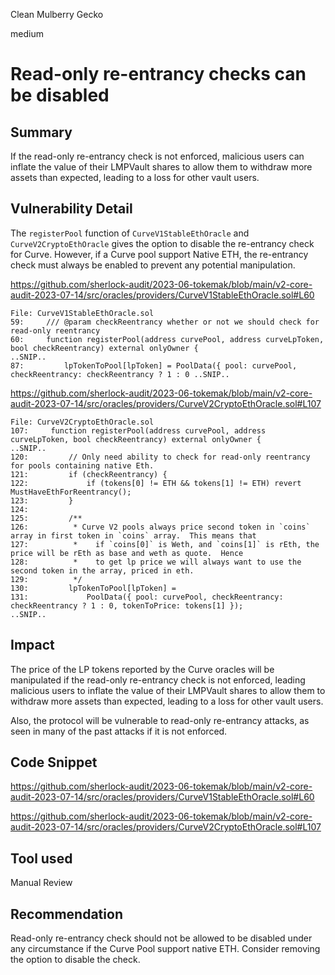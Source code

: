 Clean Mulberry Gecko

medium

# Read-only re-entrancy checks can be disabled
## Summary

If the read-only re-entrancy check is not enforced, malicious users can inflate the value of their LMPVault shares to allow them to withdraw more assets than expected, leading to a loss for other vault users.

## Vulnerability Detail

The `registerPool` function of `CurveV1StableEthOracle` and `CurveV2CryptoEthOracle` gives the option to disable the re-entrancy check for Curve. However, if a Curve pool support Native ETH, the re-entrancy check must always be enabled to prevent any potential manipulation. 

https://github.com/sherlock-audit/2023-06-tokemak/blob/main/v2-core-audit-2023-07-14/src/oracles/providers/CurveV1StableEthOracle.sol#L60

```solidity
File: CurveV1StableEthOracle.sol
59:     /// @param checkReentrancy whether or not we should check for read-only reentrancy
60:     function registerPool(address curvePool, address curveLpToken, bool checkReentrancy) external onlyOwner {
..SNIP..
87:         lpTokenToPool[lpToken] = PoolData({ pool: curvePool, checkReentrancy: checkReentrancy ? 1 : 0 ..SNIP..
```

https://github.com/sherlock-audit/2023-06-tokemak/blob/main/v2-core-audit-2023-07-14/src/oracles/providers/CurveV2CryptoEthOracle.sol#L107

```solidity
File: CurveV2CryptoEthOracle.sol
107:     function registerPool(address curvePool, address curveLpToken, bool checkReentrancy) external onlyOwner {
..SNIP..
120:         // Only need ability to check for read-only reentrancy for pools containing native Eth.
121:         if (checkReentrancy) {
122:             if (tokens[0] != ETH && tokens[1] != ETH) revert MustHaveEthForReentrancy();
123:         }
124: 
125:         /**
126:          * Curve V2 pools always price second token in `coins` array in first token in `coins` array.  This means that
127:          *    if `coins[0]` is Weth, and `coins[1]` is rEth, the price will be rEth as base and weth as quote.  Hence
128:          *    to get lp price we will always want to use the second token in the array, priced in eth.
129:          */
130:         lpTokenToPool[lpToken] =
131:             PoolData({ pool: curvePool, checkReentrancy: checkReentrancy ? 1 : 0, tokenToPrice: tokens[1] });
..SNIP..
```

## Impact

The price of the LP tokens reported by the Curve oracles will be manipulated if the read-only re-entrancy check is not enforced, leading malicious users to inflate the value of their LMPVault shares to allow them to withdraw more assets than expected, leading to a loss for other vault users.

Also, the protocol will be vulnerable to read-only re-entrancy attacks, as seen in many of the past attacks if it is not enforced.

## Code Snippet

https://github.com/sherlock-audit/2023-06-tokemak/blob/main/v2-core-audit-2023-07-14/src/oracles/providers/CurveV1StableEthOracle.sol#L60

https://github.com/sherlock-audit/2023-06-tokemak/blob/main/v2-core-audit-2023-07-14/src/oracles/providers/CurveV2CryptoEthOracle.sol#L107

## Tool used

Manual Review

## Recommendation

Read-only re-entrancy check should not be allowed to be disabled under any circumstance if the Curve Pool support native ETH. Consider removing the option to disable the check.